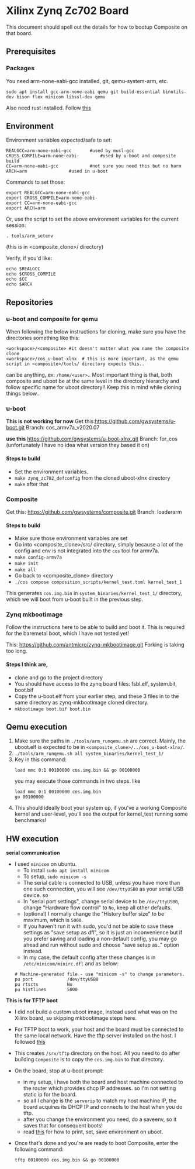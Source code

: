 # Xilinx Zynq Zc702 Board

This document should spell out the details for how to bootup Composite on that board.

## Prerequisites

### Packages

You need arm-none-eabi-gcc installed, git, qemu-system-arm, etc.
```
sudo apt install gcc-arm-none-eabi qemu git build-essential binutils-dev bison flex minicom libssl-dev qemu
```
Also need rust installed. Follow [this](https://doc.rust-lang.org/cargo/getting-started/installation.html)

## Environment

Environment variables expected/safe to set:

```
REALGCC=arm-none-eabi-gcc		#used by musl-gcc
CROSS_COMPILE=arm-none-eabi-		#used by u-boot and composite build
CC=arm-none-eabi-gcc			#not sure you need this but no harm
ARCH=arm				#used in u-boot
```
Commands to set those:
```
export REALGCC=arm-none-eabi-gcc
export CROSS_COMPILE=arm-none-eabi-
export CC=arm-none-eabi-gcc
export ARCH=arm
```
Or, use the script to set the above environment variables for the current session:
```
. tools/arm_setenv
```
(this is in <composite_clone>/ directory)

Verify, if you'd like:
```
echo $REALGCC
echo $CROSS_COMPILE
echo $CC
echo $ARCH
```

## Repositories

### u-boot and composite for qemu

When following the below instructions for cloning, make sure you have the directories something like this:
```
<workspace>/<composite> #it doesn't matter what you name the composite clone
<workspace>/cos_u-boot-xlnx  # this is more important, as the qemu script in <composite>/tools/ directory expects this..
```
<workspace> can be anything, ex: `/home/<user>`.. Most important thing is that, both composite and uboot be at the same level in the directory hierarchy and follow specific name for uboot directory!! Keep this in mind while cloning things below..
        
### u-boot

**This is not working for now**
Get this:https://github.com/gwsystems/u-boot.git
Branch: cos_armv7a_v2020.07

**use this**
https://github.com/gwsystems/u-boot-xlnx.git
Branch: for_cos
        (unfortunately I have no idea what version they based it on)

#### Steps to build

- Set the environment variables.
- `make zynq_zc702_defconfig` from the cloned uboot-xlnx directory
- `make` after that

### Composite 

Get this: https://github.com/gwsystems/composite.git
Branch: loaderarm

#### Steps to build

- Make sure those environment variables are set
- Go into <composite_clone>/src/ directory, simply because a lot of the config and env is not integrated into the `cos` tool for armv7a.
- `make config-armv7a`
- `make init`
- `make all`
- Go back to <composite_clone> directory
- `./cos compose composition_scripts/kernel_test.toml kernel_test_1`

This generates `cos.img.bin` in `system_binaries/kernel_test_1/` directory, which we will boot from u-boot built in the previous step.

### Zynq mkbootimage

Follow the instructions here to be able to build and boot it. This is required for the baremetal boot, which I have not tested yet!

This: https://github.com/antmicro/zynq-mkbootimage.git
Forking is taking too long.

#### Steps I think are,

- clone and go to the project directory
- You should have access to the zynq board files: fsbl.elf, system.bit, boot.bif
- Copy the u-boot.elf from your earlier step, and these 3 files in to the same directory as zynq-mkbootimage cloned directory.
- `mkbootimage boot.bif boot.bin`

## Qemu execution

1. Make sure the paths in `./tools/arm_runqemu.sh` are correct. Mainly, the uboot.elf is expected to be in `<composite_clone>/../cos_u-boot-xlnx/`. 
1. `./tools/arm_runqemu.sh all system_binaries/kernel_test_1/`
1. Key in this command:
   ```
   load mmc 0:1 00100000 cos.img.bin && go 00100000
   ```
   you may execute those commands in two steps. like
   ```
   load mmc 0:1 00100000 cos.img.bin
   go 00100000
   ```
1. This should ideally boot your system up, if you've a working Composite kernel and user-level, you'll see the output for kernel_test running some benchmarks!

## HW execution

**serial communication**
- I used `minicom` on ubuntu. 
   - To install `sudo apt install minicom`
   - To setup, `sudo minicom -s`
   - The serial cable is connected to USB, unless you have more than one such connection, you will see `/dev/ttyUSB0` as your serial USB device. so
   - In "serial port settings", change serial device to be `/dev/ttyUSB0`, change "Hardware flow control" to `No`, keep all other defaults.
   - (optional) I normally change the "History buffer size" to be maximum, which is `5000`. 
   - If you haven't run it with sudo, you'd not be able to save these settings as "save setup as dfl", so it is just an inconvenience but if you prefer saving and loading a non-default config, you may go ahead and run without sudo and choose "save setup as.." option instead.
   - In my case, the default config after these changes is in `/etc/minicom/minirc.dfl` and as below:
   ```
   # Machine-generated file - use "minicom -s" to change parameters.
   pu port             /dev/ttyUSB0
   pu rtscts           No
   pu histlines        5000
   ```

**This is for TFTP boot**
- I did not build a custom uboot image, instead used what was on the Xilinx board, so skipping mkbootimage steps here.

- For TFTP boot to work, your host and the board must be connected to the same local network. Have the tftp server installed on the host. I followed [this](https://linuxhint.com/install_tftp_server_ubuntu/)

- This creates `/srv/tftp` directory on the host. All you need to do after building `Composite` is to copy the `cos.img.bin` to that directory.

- On the board, stop at u-boot prompt:
  - in my setup, i have both the board and host machine connected to the router which provides dhcp IP addresses. so I'm not setting static ip for the board.
  - so all I change is the `serverip` to match my host machine IP, the board acquires its DHCP IP and connects to the host when you do tftp.
  - after you change the environment you need, do a saveenv, so it saves that for consequent boots!
  - read [this](https://www.denx.de/wiki/view/DULG/UBootCmdGroupEnvironment) for how to print, set, save environment on uboot.
  
- Once that's done and you're are ready to boot Composite, enter the following command:
  ```
  tftp 00100000 cos.img.bin && go 00100000
  ```
